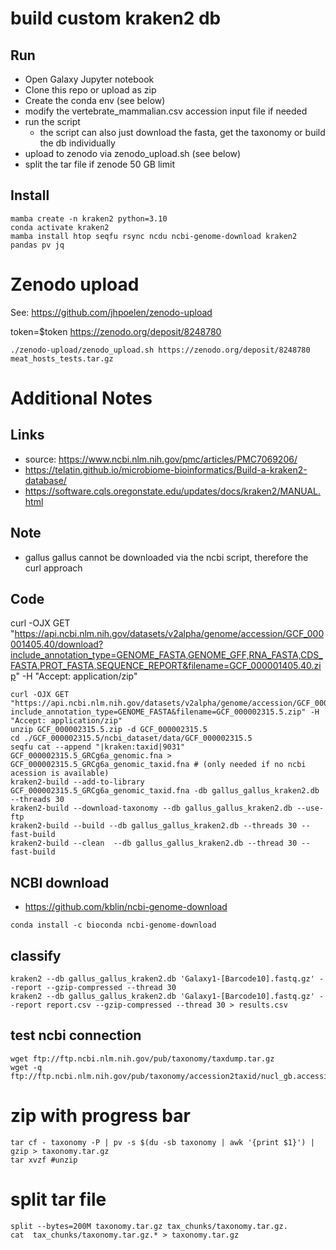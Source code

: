 # build custom kraken2 db

## Run

* Open Galaxy Jupyter notebook
* Clone this repo or upload as zip
* Create the conda env (see below)
* modify the vertebrate_mammalian.csv accession input file if needed
* run the script
    * the script can also just download the fasta, get the taxonomy or build the db individually
* upload to zenodo via zenodo_upload.sh (see below)
* split the tar file if zenode 50 GB limit

## Install

```
mamba create -n kraken2 python=3.10
conda activate kraken2
mamba install htop seqfu rsync ncdu ncbi-genome-download kraken2 pandas pv jq
```

# Zenodo upload

See: https://github.com/jhpoelen/zenodo-upload

token=$token
https://zenodo.org/deposit/8248780

```
./zenodo-upload/zenodo_upload.sh https://zenodo.org/deposit/8248780 meat_hosts_tests.tar.gz 
```

# Additional Notes

## Links

* source: https://www.ncbi.nlm.nih.gov/pmc/articles/PMC7069206/
* https://telatin.github.io/microbiome-bioinformatics/Build-a-kraken2-database/
* https://software.cqls.oregonstate.edu/updates/docs/kraken2/MANUAL.html

## Note

* gallus gallus cannot be downloaded via the ncbi script, therefore the curl approach

## Code

curl -OJX GET "https://api.ncbi.nlm.nih.gov/datasets/v2alpha/genome/accession/GCF_000001405.40/download?include_annotation_type=GENOME_FASTA,GENOME_GFF,RNA_FASTA,CDS_FASTA,PROT_FASTA,SEQUENCE_REPORT&filename=GCF_000001405.40.zip" -H "Accept: application/zip"

```
curl -OJX GET "https://api.ncbi.nlm.nih.gov/datasets/v2alpha/genome/accession/GCF_000002315.5/download?include_annotation_type=GENOME_FASTA&filename=GCF_000002315.5.zip" -H "Accept: application/zip"
unzip GCF_000002315.5.zip -d GCF_000002315.5
cd ./GCF_000002315.5/ncbi_dataset/data/GCF_000002315.5
seqfu cat --append "|kraken:taxid|9031" GCF_000002315.5_GRCg6a_genomic.fna > GCF_000002315.5_GRCg6a_genomic_taxid.fna # (only needed if no ncbi acession is available)
kraken2-build --add-to-library GCF_000002315.5_GRCg6a_genomic_taxid.fna -db gallus_gallus_kraken2.db --threads 30
kraken2-build --download-taxonomy --db gallus_gallus_kraken2.db --use-ftp
kraken2-build --build --db gallus_gallus_kraken2.db --threads 30 --fast-build
kraken2-build --clean  --db gallus_gallus_kraken2.db --thread 30 --fast-build
```

## NCBI download

* https://github.com/kblin/ncbi-genome-download

```
conda install -c bioconda ncbi-genome-download
```


## classify

```
kraken2 --db gallus_gallus_kraken2.db 'Galaxy1-[Barcode10].fastq.gz' --report --gzip-compressed --thread 30
kraken2 --db gallus_gallus_kraken2.db 'Galaxy1-[Barcode10].fastq.gz' --report report.csv --gzip-compressed --thread 30 > results.csv
```

## test ncbi connection

```
wget ftp://ftp.ncbi.nlm.nih.gov/pub/taxonomy/taxdump.tar.gz
wget -q ftp://ftp.ncbi.nlm.nih.gov/pub/taxonomy/accession2taxid/nucl_gb.accession2taxid.gz
```

# zip with progress bar

```
tar cf - taxonomy -P | pv -s $(du -sb taxonomy | awk '{print $1}') | gzip > taxonomy.tar.gz
tar xvzf #unzip
```

# split tar file

```
split --bytes=200M taxonomy.tar.gz tax_chunks/taxonomy.tar.gz.
cat  tax_chunks/taxonomy.tar.gz.* > taxonomy.tar.gz
```

